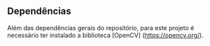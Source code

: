 ## Dependências

Além das dependências gerais do repositório, para este projeto é necessário ter instalado a biblioteca [OpenCV] (https://opencv.org/).